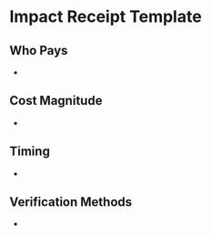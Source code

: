 # Impact Receipt Template

## Who Pays
- 

## Cost Magnitude
- 

## Timing
- 

## Verification Methods
- 
